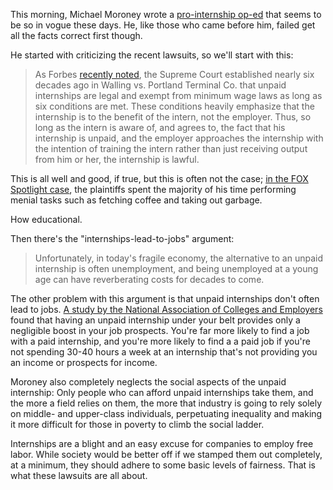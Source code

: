 This morning, Michael Moroney wrote a [pro-internship op-ed](http://globalpublicsquare.blogs.cnn.com/2013/07/02/in-praise-of-unpaid-internships/ "In praise of unpaid internships") that seems to be so in vogue these days. He, like those who came before him, failed get all the facts correct first though.

He started with criticizing the recent lawsuits, so we'll start with this:

> As Forbes [recently noted](http://www.forbes.com/sites/theyec/2013/04/19/6-legal-requirements-for-unpaid-internship-programs/), the Supreme Court established nearly six decades ago in Walling vs. Portland Terminal Co. that unpaid internships are legal and exempt from minimum wage laws as long as six conditions are met. These conditions heavily emphasize that the internship is to the benefit of the intern, not the employer. Thus, so long as the intern is aware of, and agrees to, the fact that his internship is unpaid, and the employer approaches the internship with the intention of training the intern rather than just receiving output from him or her, the internship is lawful.

This is all well and good, if true, but this is often not the case; [in the FOX Spotlight case](http://www.ibtimes.com/fox-intern-lawsuit-could-mean-%E2%80%98swan%E2%80%99-song-unpaid-labor-glamour-industries-743114 "Fox Intern Lawsuit Could Mean ‘Swan’ Song For Unpaid Labor In Glamour Industries"), the plaintiffs spent the majority of his time performing menial tasks such as fetching coffee and taking out garbage.

How educational.

Then there's the "internships-lead-to-jobs" argument:

> Unfortunately, in today's fragile economy, the alternative to an unpaid internship is often unemployment, and being unemployed at a young age can have reverberating costs for decades to come.

The other problem with this argument is that unpaid internships don't often lead to jobs. [A study by the National Association of Colleges and Employers](http://www.theatlantic.com/business/archive/2013/06/do-unpaid-internships-lead-to-jobs-not-for-college-students/276959/ "Do Unpaid Internships Lead to Jobs? Not for College Students") found that having an unpaid internship under your belt provides only a negligible boost in your job prospects. You're far more likely to find a job with a paid internship, and you're more likely to find a a paid job if you're not spending 30-40 hours a week at an internship that's not providing you an income or prospects for income.

Moroney also completely neglects the social aspects of the unpaid internship: Only people who can afford unpaid internships take them, and the more a field relies on them, the more that industry is going to rely solely on middle- and upper-class individuals, perpetuating inequality and making it more difficult for those in poverty to climb the social ladder.

Internships are a blight and an easy excuse for companies to employ free labor. While society would be better off if we stamped them out completely, at a minimum, they should adhere to some basic levels of fairness. That is what these lawsuits are all about.